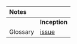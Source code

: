 
Notes                |   |
:------------------- | - |
&nbsp;               | __Inception__ 
Glossary             | [issue](https://github.com/nuoxoxo/IRCIC/issues/1)
